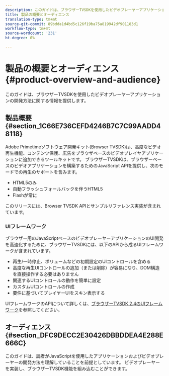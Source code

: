 ```yaml
---
description: このガイドは、ブラウザーTVSDKを使用したビデオプレーヤーアプリケーションの開発方法に関する情報を提供します。
title: 製品の概要とオーディエンス
translation-type: tm+mt
source-git-commit: 89bdda1d4bd5c126f19ba75a819942df901183d1
workflow-type: tm+mt
source-wordcount: '231'
ht-degree: 0%

---
```



# 製品の概要とオーディエンス{#product-overview-and-audience}

このガイドは、ブラウザーTVSDKを使用したビデオプレーヤーアプリケーションの開発方法に関する情報を提供します。

## 製品概要{#section_1C66E736CEFD4246B7C7C99AADD48118}

Adobe Primetimeソフトウェア開発キット(Browser TVSDK)は、高度なビデオ再生機能、コンテンツ保護、広告をブラウザベースのビデオプレイヤアプリケーションに追加できるツールキットです。 ブラウザーTVSDKは、ブラウザーベースのビデオアプリケーションを構築するためのJavaScript APIを提供し、次のモードでの再生のサポートを含みます。

* HTML5のみ
* 自動フラッシュフォールバックを伴うHTML5
* Flashが常に

このリリースには、Browser TVSDK APIとサンプルリファレンス実装が含まれています。

### UIフレームワーク

ブラウザー用のJavaScriptベースのビデオプレーヤーアプリケーションのUI開発を高速化するために、ブラウザーTVSDKには、以下のAPIから成るUIフレームワークが含まれています。

* 再生/一時停止、ボリュームなどの初期設定のUIコントロールを含める
* 高度な再生UIコントロールの追加（または削除）が容易になり、DOM構造を直接操作する必要はありません
* 関連するUIコントロールの動作を簡単に設定
* カスタムUIコントロールの作成
* 要件に基づいてプレイヤーUIをスキン表示する

UIフレームワークのAPIについて詳しくは、[ブラウザーTVSDK 2.4のUIフレームワーク](https://help.adobe.com/en_US/primetime/api/psdk/btvsdk-ui-framework/index.html)を参照してください。

## オーディエンス{#section_DFC9DECC2E30426DBBDDEA4E288E666C}

このガイドは、読者がJavaScriptを使用したアプリケーションおよびビデオプレーヤーの開発方法を理解していることを前提としています。 ビデオプレーヤーを実装し、ブラウザーTVSDK機能を組み込むことができます。